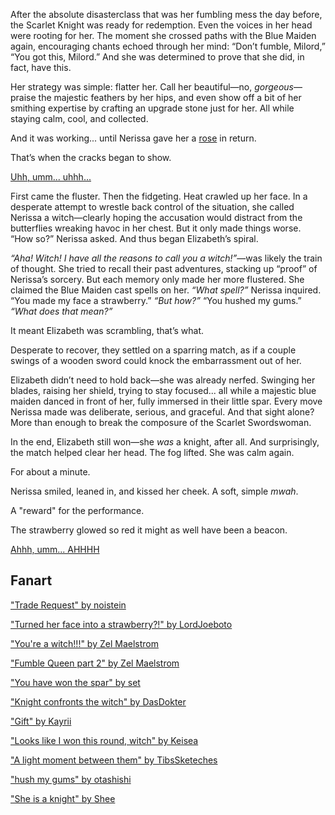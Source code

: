 <!-- title: Strawberry Red -->
<!-- relationship: Romantic -->

After the absolute disasterclass that was her fumbling mess the day before, the Scarlet Knight was ready for redemption. Even the voices in her head were rooting for her. The moment she crossed paths with the Blue Maiden again, encouraging chants echoed through her mind: “Don’t fumble, Milord,” “You got this, Milord.” And she was determined to prove that she did, in fact, have this.

Her strategy was simple: flatter her. Call her beautiful—no, _gorgeous_—praise the majestic feathers by her hips, and even show off a bit of her smithing expertise by crafting an upgrade stone just for her. All while staying calm, cool, and collected.

And it was working... until Nerissa gave her a [rose](https://www.youtube.com/live/CVF91CqGD80?si=NRlhYHYNbLkCksuF&t=7618) in return.

That’s when the cracks began to show.

[Uhh, umm... uhhh...](#embed:https://www.youtube.com/live/CVF91CqGD80?si=1dSFxlg0GsDPjdU7&t=7799)

First came the fluster. Then the fidgeting. Heat crawled up her face. In a desperate attempt to wrestle back control of the situation, she called Nerissa a witch—clearly hoping the accusation would distract from the butterflies wreaking havoc in her chest. But it only made things worse. “How so?” Nerissa asked. And thus began Elizabeth’s spiral.

_“Aha! Witch! I have all the reasons to call you a witch!”_—was likely the train of thought. She tried to recall their past adventures, stacking up “proof” of Nerissa’s sorcery. But each memory only made her more flustered. She claimed the Blue Maiden cast spells on her. _“What spell?”_ Nerissa inquired. “You made my face a strawberry.” _“But how?”_ “You hushed my gums.” _“What does that mean?”_

It meant Elizabeth was scrambling, that’s what.

Desperate to recover, they settled on a sparring match, as if a couple swings of a wooden sword could knock the embarrassment out of her.

Elizabeth didn’t need to hold back—she was already nerfed. Swinging her blades, raising her shield, trying to stay focused... all while a majestic blue maiden danced in front of her, fully immersed in their little spar. Every move Nerissa made was deliberate, serious, and graceful. And that sight alone? More than enough to break the composure of the Scarlet Swordswoman.

In the end, Elizabeth still won—she _was_ a knight, after all. And surprisingly, the match helped clear her head. The fog lifted. She was calm again.

For about a minute.

Nerissa smiled, leaned in, and kissed her cheek. A soft, simple _mwah_.

A "reward" for the performance.

The strawberry glowed so red it might as well have been a beacon.

[Ahhh, umm... AHHHH](#embed:https://www.youtube.com/live/CVF91CqGD80?si=0WJ6A3s8dUHs0eLF&t=8123)

## Fanart

["Trade Request" by noistein](https://x.com/noirstein/status/1919950989265658028)

["Turned her face into a strawberry?!" by LordJoeboto](https://x.com/LordJoeboto/status/1919654751324557545)

["You're a witch!!!" by Zel Maelstrom](https://x.com/zelmaelstrom/status/1919583127711973790)

["Fumble Queen part 2" by Zel Maelstrom](https://x.com/zelmaelstrom/status/1920221012169535936)

["You have won the spar" by set](https://x.com/_se_t_/status/1919743867081130432)

["Knight confronts the witch" by DasDokter](https://x.com/DasDokter/status/1831973884461298095)

["Gift" by Kayrii](https://x.com/VulpusKayrii/status/1919957480106303488)

["Looks like I won this round, witch" by Keisea](https://x.com/Keiseeaaa/status/1919845669562622165)

["A light moment between them" by TibsSketeches](https://x.com/TibsSketches/status/1920495769099931750)

["hush my gums" by otashishi](https://x.com/ashiartwork/status/1934386688991850581)

["She is a knight" by Shee](https://x.com/tianshiko/status/1919921818401493098)
